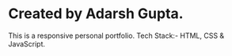# Created by Adarsh Gupta.

This is a responsive personal portfolio.
Tech Stack:- HTML, CSS & JavaScript.